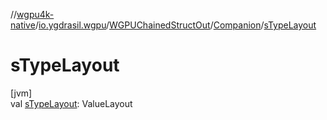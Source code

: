 //[wgpu4k-native](../../../../index.md)/[io.ygdrasil.wgpu](../../index.md)/[WGPUChainedStructOut](../index.md)/[Companion](index.md)/[sTypeLayout](s-type-layout.md)

# sTypeLayout

[jvm]\
val [sTypeLayout](s-type-layout.md): ValueLayout